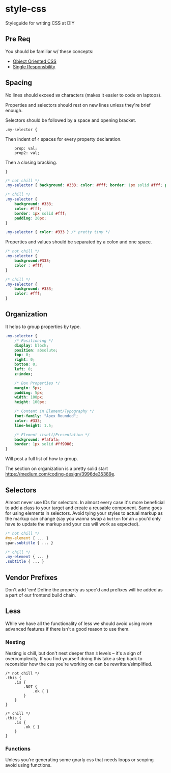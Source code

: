 style-css
=========

Styleguide for writing CSS at DIY

## Pre Req

You should be familiar w/ these concepts:

* [Object Oriented CSS](http://www.smashingmagazine.com/2011/12/12/an-introduction-to-object-oriented-css-oocss/)
* [Single Responsbility](http://drewbarontini.com/articles/single-responsibility/?utm_source=CSS-Weekly&utm_campaign=Issue-113&utm_medium=web)

## Spacing

No lines should exceed `80` characters (makes it easier to code on laptops).

Properties and selectors should rest on new lines unless they're brief enough.

Selectors should be followed by a space and opening bracket.

```
.my-selector {
```

Then indent of `4` spaces for every property declaration.

```
    prop: val;
    prop2: val;
```

Then a closing bracking.

```
}
```

```css
/* not chill */
.my-selector { background: #333; color: #fff; border: 1px solid #fff; padding: 20px; }

/* chill */
.my-selector {
    background: #333;
    color: #fff;
    border: 1px solid #fff;
    padding: 20px;
}

.my-selector { color: #333 } /* pretty tiny */
```

Properties and values should be separated by a colon and one space.

```css
/* not chill */
.my-selector {
    background:#333;
    color : #fff;
}

/* chill */
.my-selector {
    background: #333;
    color: #fff;
}
```

## Organization

It helps to group properties by type.

```css
.my-selector {
    /* Positioning */
    display: block;
    position: absolute;
    top: 0;
    right: 0;
    bottom: 0;
    left: 0;
    z-index;

    /* Box Properties */
    margin: 5px;
    padding: 5px;
    width: 100px;
    height: 100px;

    /* Content in Element/Typography */
    font-family: "Apex Rounded";
    color: #333;
    line-height: 1.5;

    /* Element itself/Presentation */
    background: #fafafa;
    border: 1px solid #ff9900;
}
```

Will post a full list of how to group.

The section on organization is a pretty solid start https://medium.com/coding-design/3996de35389e.

## Selectors

Almost never use IDs for selectors. In almost every case it's more beneficial to
add a class to your target and create a reusable component. Same goes for using
elements in selectors. Avoid tying your styles to actual markup as the markup
can change (say you wanna swap a `button` for an `a` you'd only have to update
the markup and your css will work as expected).

```css
/* not chill */
#my-element { ... }
span.subtitle { ... }

/* chill */
.my-element { ... }
.subtitle { ... }
```

## Vendor Prefixes

Don't add 'em! Define the property as spec'd and prefixes will be added as a
part of our frontend build chain.

## Less

While we have all the functionality of less we should avoid using more advanced features if there isn't a
good reason to use them.

### Nesting

Nesting is chill, but don't nest deeper than `3` levels – it's a sign of overcomplexity.
If you find yourself doing this take a step back to reconsider how the css you're working
on can be rewritten/simplified.

```less
/* not chill */
.this {
    .is {
        .NOT {
            .ok { }
        }
    }
}

/* chill */
.this {
    .is {
        .ok { }
    }
}
```

### Functions

Unless you're generating some gnarly css that needs loops or scoping avoid using
functions.
